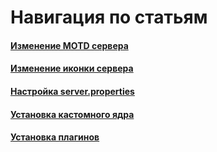 <script setup>
import MinecraftLogo from '/components/MinecraftLogo.vue';
</script>

# Навигация по статьям

#### <MinecraftLogo>[Изменение MOTD сервера](/games/minecraft/server-name)</MinecraftLogo>

#### <MinecraftLogo>[Изменение иконки сервера](/games/minecraft/server-icon)</MinecraftLogo>

#### <MinecraftLogo>[Настройка server.properties](/games/minecraft/server-properties)</MinecraftLogo>

#### <MinecraftLogo>[Установка кастомного ядра](/games/minecraft/core)</MinecraftLogo>

#### <MinecraftLogo>[Установка плагинов](/games/minecraft/plugins)</MinecraftLogo>
